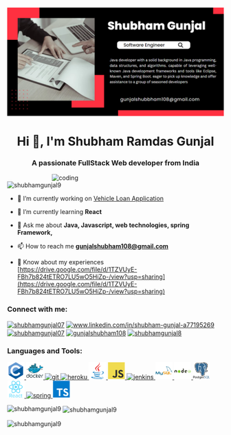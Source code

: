 ![logo](https://github.com/shubhamgunjal9/shubhamgunjal9/blob/main/shubhambanner.png?raw=true)
<h1 align="center">Hi 👋, I'm Shubham Ramdas Gunjal</h1>
<h3 align="center">A passionate FullStack Web developer from India</h3>
<img align="right" alt="coding" width="400" src="https://user-images.githubusercontent.com/55389276/140866485-8fb1c876-9a8f-4d6a-98dc-08c4981eaf70.gif">

<p align="left"> <img src="https://komarev.com/ghpvc/?username=shubhamgunjal9&label=Profile%20views&color=0e75b6&style=flat" alt="shubhamgunjal9" /> </p>

- 🔭 I’m currently working on [Vehicle Loan Application](https://github.com/shubhamgunjal9/Vehicle-Loan.git)

- 🌱 I’m currently learning **React**

- 💬 Ask me about **Java, Javascript, web technologies, spring Framework,**

- 📫 How to reach me **gunjalshubham108@gmail.com**

- 📄 Know about my experiences [https://drive.google.com/file/d/1TZVUyE-FBh7b824tETRO7LU5wO5HiZp-/view?usp=sharing](https://drive.google.com/file/d/1TZVUyE-FBh7b824tETRO7LU5wO5HiZp-/view?usp=sharing)

<h3 align="left">Connect with me:</h3>
<p align="left">
<a href="https://twitter.com/shubhamgunjal07" target="blank"><img align="center" src="https://raw.githubusercontent.com/rahuldkjain/github-profile-readme-generator/master/src/images/icons/Social/twitter.svg" alt="shubhamgunjal07" height="30" width="40" /></a>
<a href="https://linkedin.com/in/www.linkedin.com/in/shubham-gunjal-a77195269" target="blank"><img align="center" src="https://raw.githubusercontent.com/rahuldkjain/github-profile-readme-generator/master/src/images/icons/Social/linked-in-alt.svg" alt="www.linkedin.com/in/shubham-gunjal-a77195269" height="30" width="40" /></a>
<a href="https://instagram.com/shubhamgunjal07" target="blank"><img align="center" src="https://raw.githubusercontent.com/rahuldkjain/github-profile-readme-generator/master/src/images/icons/Social/instagram.svg" alt="shubhamgunjal07" height="30" width="40" /></a>
<a href="https://www.hackerrank.com/gunjalshubham108" target="blank"><img align="center" src="https://raw.githubusercontent.com/rahuldkjain/github-profile-readme-generator/master/src/images/icons/Social/hackerrank.svg" alt="gunjalshubham108" height="30" width="40" /></a>
<a href="https://www.leetcode.com/shubhamgunjal8" target="blank"><img align="center" src="https://raw.githubusercontent.com/rahuldkjain/github-profile-readme-generator/master/src/images/icons/Social/leet-code.svg" alt="shubhamgunjal8" height="30" width="40" /></a>
</p>

<h3 align="left">Languages and Tools:</h3>
<p align="left"> <a href="https://www.cprogramming.com/" target="_blank" rel="noreferrer"> <img src="https://raw.githubusercontent.com/devicons/devicon/master/icons/c/c-original.svg" alt="c" width="40" height="40"/> </a> <a href="https://www.docker.com/" target="_blank" rel="noreferrer"> <img src="https://raw.githubusercontent.com/devicons/devicon/master/icons/docker/docker-original-wordmark.svg" alt="docker" width="40" height="40"/> </a> <a href="https://git-scm.com/" target="_blank" rel="noreferrer"> <img src="https://www.vectorlogo.zone/logos/git-scm/git-scm-icon.svg" alt="git" width="40" height="40"/> </a> <a href="https://heroku.com" target="_blank" rel="noreferrer"> <img src="https://www.vectorlogo.zone/logos/heroku/heroku-icon.svg" alt="heroku" width="40" height="40"/> </a> <a href="https://www.java.com" target="_blank" rel="noreferrer"> <img src="https://raw.githubusercontent.com/devicons/devicon/master/icons/java/java-original.svg" alt="java" width="40" height="40"/> </a> <a href="https://developer.mozilla.org/en-US/docs/Web/JavaScript" target="_blank" rel="noreferrer"> <img src="https://raw.githubusercontent.com/devicons/devicon/master/icons/javascript/javascript-original.svg" alt="javascript" width="40" height="40"/> </a> <a href="https://www.jenkins.io" target="_blank" rel="noreferrer"> <img src="https://www.vectorlogo.zone/logos/jenkins/jenkins-icon.svg" alt="jenkins" width="40" height="40"/> </a> <a href="https://www.mysql.com/" target="_blank" rel="noreferrer"> <img src="https://raw.githubusercontent.com/devicons/devicon/master/icons/mysql/mysql-original-wordmark.svg" alt="mysql" width="40" height="40"/> </a> <a href="https://nodejs.org" target="_blank" rel="noreferrer"> <img src="https://raw.githubusercontent.com/devicons/devicon/master/icons/nodejs/nodejs-original-wordmark.svg" alt="nodejs" width="40" height="40"/> </a> <a href="https://www.postgresql.org" target="_blank" rel="noreferrer"> <img src="https://raw.githubusercontent.com/devicons/devicon/master/icons/postgresql/postgresql-original-wordmark.svg" alt="postgresql" width="40" height="40"/> </a> <a href="https://reactjs.org/" target="_blank" rel="noreferrer"> <img src="https://raw.githubusercontent.com/devicons/devicon/master/icons/react/react-original-wordmark.svg" alt="react" width="40" height="40"/> </a> <a href="https://spring.io/" target="_blank" rel="noreferrer"> <img src="https://www.vectorlogo.zone/logos/springio/springio-icon.svg" alt="spring" width="40" height="40"/> </a> <a href="https://www.typescriptlang.org/" target="_blank" rel="noreferrer"> <img src="https://raw.githubusercontent.com/devicons/devicon/master/icons/typescript/typescript-original.svg" alt="typescript" width="40" height="40"/> </a> </p>
<p><img align="left" src="https://github-readme-stats.vercel.app/api/top-langs?username=shubhamgunjal9&show_icons=true&locale=en&layout=compact" alt="shubhamgunjal9" /></p>
<p>&nbsp;<img align="center" src="https://github-readme-stats.vercel.app/api?username=shubhamgunjal9&show_icons=true&locale=en" alt="shubhamgunjal9" /></p>
<p><img align="center" src="https://github-readme-streak-stats.herokuapp.com/?user=shubhamgunjal9&" alt="shubhamgunjal9" /></p>

